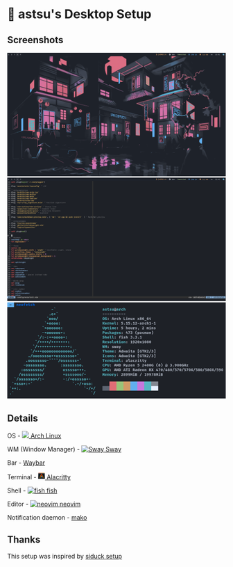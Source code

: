 # 🎉 astsu's Desktop Setup

## Screenshots

<img src="https://github.com/astsu-dev/dotfiles/raw/main/screenshots/desktop.png">
<img src="https://github.com/astsu-dev/dotfiles/raw/main/screenshots/editor.png">
<img src="https://github.com/astsu-dev/dotfiles/raw/main/screenshots/system_info.png">

## Details

OS - [<img src="https://upload.wikimedia.org/wikipedia/commons/a/a5/Archlinux-icon-crystal-64.svg" height="16px"> Arch Linux](https://archlinux.org/)

WM (Window Manager) - [<img src="https://swaywm.org/logo.png" height="16px" alt="Sway"> Sway](https://github.com/swaywm/sway)

Bar - [Waybar](https://github.com/Alexays/Waybar)

Terminal - [<img src="https://raw.githubusercontent.com/alacritty/alacritty/master/extra/logo/compat/alacritty-term%2Bscanlines.png" height="16px" alt="Alacritty"> Alacritty](https://github.com/alacritty/alacritty)

Shell - [<img src="https://fishshell.com/docs/current/_static/fish.png" height="16px" alt="fish"> fish](https://github.com/fish-shell/fish-shell)

Editor - [<img src="https://upload.wikimedia.org/wikipedia/commons/3/3a/Neovim-mark.svg" height="16px" alt="neovim"> neovim](https://github.com/neovim/neovim)

Notification daemon - [mako](https://github.com/emersion/mako)

## Thanks

This setup was inspired by [siduck setup](https://github.com/siduck/dotfiles)

